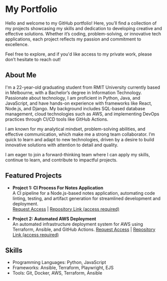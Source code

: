# My Portfolio
Hello and welcome to my GitHub portfolio! Here, you’ll find a collection of my projects showcasing my skills and dedication to developing creative and effective solutions. Whether it’s coding, problem-solving, or innovative tech applications, each project reflects my passion and commitment to excellence.

Feel free to explore, and if you'd like access to my private work, please don’t hesitate to reach out!

## About Me
I'm a 22-year-old graduating student from RMIT University currently based in Melbourne, with a Bachelor’s degree in Information Technology. Passionate about technology, I am proficient in Python, Java, and JavaScript, and have hands-on experience with frameworks like React, Node.js, and Django. My background includes SQL-based database management, cloud technologies such as AWS, and implementing DevOps practices through CI/CD tools like GitHub Actions.

I am known for my analytical mindset, problem-solving abilities, and effective communication, which make me a strong team collaborator. I’m quick to learn and adapt to new technologies, driven by a desire to build innovative solutions with attention to detail and quality.

I am eager to join a forward-thinking team where I can apply my skills, continue to learn, and contribute to impactful projects.

## Featured Projects
- **Project 1: CI Process For Notes Application**  
  A CI pipeline for a Node.js-based notes application, automating code linting, testing, and artifact generation for streamlined development and deployment.  
  [Request Access](mailto:JDoolanTech@gmail.com) | [Repository Link (access required)](https://github.com/JDoo2002/CI_Process_For_Application)
  
- **Project 2: Automated AWS Deployment**  
  An automated infrastructure deployment system for AWS using Terraform, Ansible, and GitHub Actions.
  [Request Access](mailto:JDoolanTech@gmail.com) | [Repository Link (access required)](https://github.com/JDoo2002/Automated_AWS_Deployment)

## Skills
- Programming Languages: Python, JavaScript
- Frameworks: Ansible, Terraform, Playwright, EJS
- Tools: Git, Docker, AWS, Terraform, Ansible
